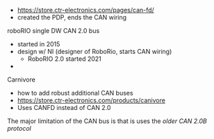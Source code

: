 - https://store.ctr-electronics.com/pages/can-fd/
- created the PDP, ends the CAN wiring

roboRIO single DW CAN 2.0 bus
- started in 2015
- design w/ NI (designer of RoboRio, starts CAN wiring)
	- RoboRIO 2.0 started 2021
- 

Carnivore
- how to add robust additional CAN buses
- https://store.ctr-electronics.com/products/canivore
- Uses CANFD instead of CAN 2.0

The major limitation of the CAN bus is that is uses the _older CAN 2.0B protocol_